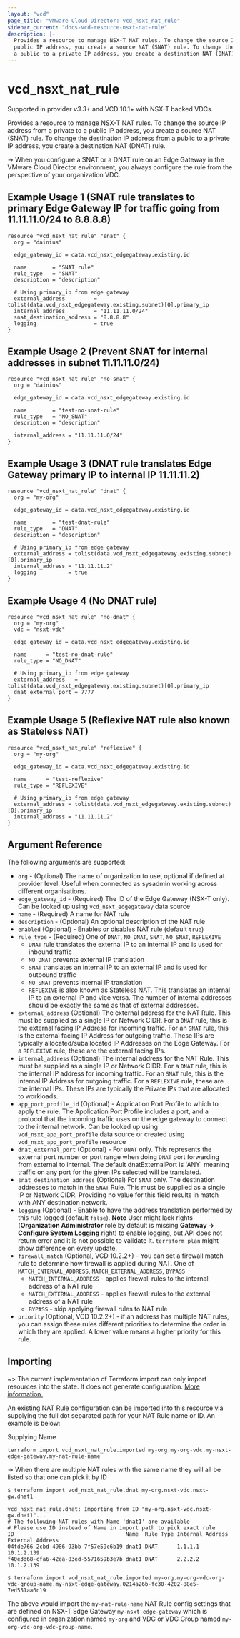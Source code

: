 ```yaml
---
layout: "vcd"
page_title: "VMware Cloud Director: vcd_nsxt_nat_rule"
sidebar_current: "docs-vcd-resource-nsxt-nat-rule"
description: |-
  Provides a resource to manage NSX-T NAT rules. To change the source IP address from a private to a
  public IP address, you create a source NAT (SNAT) rule. To change the destination IP address from 
  a public to a private IP address, you create a destination NAT (DNAT) rule.
---
```


# vcd\_nsxt\_nat\_rule

Supported in provider *v3.3+* and VCD 10.1+ with NSX-T backed VDCs.

Provides a resource to manage NSX-T NAT rules. To change the source IP address from a private to a
public IP address, you create a source NAT (SNAT) rule. To change the destination IP address from 
a public to a private IP address, you create a destination NAT (DNAT) rule.

-> When you configure a SNAT or a DNAT rule on an Edge Gateway in the VMware Cloud Director
environment, you always configure the rule from the perspective of your organization VDC.

## Example Usage 1 (SNAT rule translates to primary Edge Gateway IP for traffic going from 11.11.11.0/24 to 8.8.8.8)

```hcl
resource "vcd_nsxt_nat_rule" "snat" {
  org = "dainius"

  edge_gateway_id = data.vcd_nsxt_edgegateway.existing.id

  name        = "SNAT rule"
  rule_type   = "SNAT"
  description = "description"

  # Using primary_ip from edge gateway
  external_address         = tolist(data.vcd_nsxt_edgegateway.existing.subnet)[0].primary_ip
  internal_address         = "11.11.11.0/24"
  snat_destination_address = "8.8.8.8"
  logging                  = true
}
```

## Example Usage 2 (Prevent SNAT for internal addresses in subnet 11.11.11.0/24)
```hcl
resource "vcd_nsxt_nat_rule" "no-snat" {
  org = "dainius"

  edge_gateway_id = data.vcd_nsxt_edgegateway.existing.id

  name        = "test-no-snat-rule"
  rule_type   = "NO_SNAT"
  description = "description"

  internal_address = "11.11.11.0/24"
}
```

## Example Usage 3 (DNAT rule translates Edge Gateway primary IP to internal IP 11.11.11.2)
```hcl
resource "vcd_nsxt_nat_rule" "dnat" {
  org = "my-org"

  edge_gateway_id = data.vcd_nsxt_edgegateway.existing.id

  name        = "test-dnat-rule"
  rule_type   = "DNAT"
  description = "description"

  # Using primary_ip from edge gateway
  external_address = tolist(data.vcd_nsxt_edgegateway.existing.subnet)[0].primary_ip
  internal_address = "11.11.11.2"
  logging          = true
}
```

## Example Usage 4 (No DNAT rule)
```hcl
resource "vcd_nsxt_nat_rule" "no-dnat" {
  org = "my-org"
  vdc = "nsxt-vdc"

  edge_gateway_id = data.vcd_nsxt_edgegateway.existing.id

  name      = "test-no-dnat-rule"
  rule_type = "NO_DNAT"

  # Using primary_ip from edge gateway
  external_address   = tolist(data.vcd_nsxt_edgegateway.existing.subnet)[0].primary_ip
  dnat_external_port = 7777
}
```

## Example Usage 5 (Reflexive NAT rule also known as Stateless NAT)
```hcl
resource "vcd_nsxt_nat_rule" "reflexive" {
  org = "my-org"

  edge_gateway_id = data.vcd_nsxt_edgegateway.existing.id

  name      = "test-reflexive"
  rule_type = "REFLEXIVE"

  # Using primary_ip from edge gateway
  external_address = tolist(data.vcd_nsxt_edgegateway.existing.subnet)[0].primary_ip
  internal_address = "11.11.11.2"
}
```

## Argument Reference

The following arguments are supported:

* `org` - (Optional) The name of organization to use, optional if defined at provider level. Useful
  when connected as sysadmin working across different organisations.
* `edge_gateway_id` - (Required) The ID of the Edge Gateway (NSX-T only). Can be looked up using
  `vcd_nsxt_edgegateway` data source
* `name` - (Required) A name for NAT rule
* `description` - (Optional) An optional description of the NAT rule
* `enabled` (Optional) - Enables or disables NAT rule (default `true`)
* `rule_type` - (Required) One of `DNAT`, `NO_DNAT`, `SNAT`, `NO_SNAT`, `REFLEXIVE`
  * `DNAT` rule translates the external IP to an internal IP and is used for inbound traffic
  * `NO_DNAT` prevents external IP translation 
  * `SNAT` translates an internal IP to an external IP and is used for outbound traffic
  * `NO_SNAT` prevents internal IP translation
  * `REFLEXIVE` is also known as Stateless NAT. This translates an internal IP to an external IP and vice 
    versa. The number of internal addresses should be exactly the same as that of external addresses.
* `external_address` (Optional) The external address for the NAT Rule. This must be supplied as a single IP or Network
  CIDR. For a `DNAT` rule, this is the external facing IP Address for incoming traffic. For an `SNAT` rule, this is the 
  external facing IP Address for outgoing traffic. These IPs are typically allocated/suballocated IP Addresses on the 
  Edge Gateway. For a `REFLEXIVE` rule, these are the external facing IPs.
* `internal_address` (Optional) The internal address for the NAT Rule. This must be supplied as a single IP or
  Network CIDR. For a `DNAT` rule, this is the internal IP address for incoming traffic. For an `SNAT` rule, this is the
  internal IP Address for outgoing traffic. For a `REFLEXIVE` rule, these are the internal IPs.
  These IPs are typically the Private IPs that are allocated to workloads.
* `app_port_profile_id` (Optional) - Application Port Profile to which to apply the rule. The
  Application Port Profile includes a port, and a protocol that the incoming traffic uses on the edge
  gateway to connect to the internal network.  Can be looked up using `vcd_nsxt_app_port_profile`
  data source or created using `vcd_nsxt_app_port_profile` resource
* `dnat_external_port` (Optional) - For `DNAT` only. This represents the external port number or port range when doing 
  `DNAT` port forwarding from external to internal. The default dnatExternalPort is 'ANY' meaning traffic on any port
  for the given IPs selected will be translated.
* `snat_destination_address` (Optional) For `SNAT` only. The destination addresses to match in the `SNAT` Rule. This 
  must be supplied as a single IP or Network CIDR. Providing no value for this field results in match with ANY 
  destination network.
* `logging` (Optional) - Enable to have the address translation performed by this rule logged
  (default `false`). **Note** User might lack rights (**Organization Administrator** role by default
  is missing **Gateway -> Configure System Logging** right) to enable logging, but API does not
  return error and it is not possible to validate it. `terraform plan` might show difference on
  every update.
* `firewall_match` (Optional, VCD 10.2.2+) - You can set a firewall match rule to determine how
  firewall is applied during NAT. One of `MATCH_INTERNAL_ADDRESS`, `MATCH_EXTERNAL_ADDRESS`,
  `BYPASS`
  * `MATCH_INTERNAL_ADDRESS` - applies firewall rules to the internal address of a NAT rule
  * `MATCH_EXTERNAL_ADDRESS` - applies firewall rules to the external address of a NAT rule
  * `BYPASS` - skip applying firewall rules to NAT rule
* `priority` (Optional, VCD 10.2.2+) - if an address has multiple NAT rules, you can assign these
  rules different priorities to determine the order in which they are applied. A lower value means a
  higher priority for this rule. 

## Importing

~> The current implementation of Terraform import can only import resources into the state.
It does not generate configuration. [More information.](https://www.terraform.io/docs/import/)

An existing NAT Rule configuration can be [imported][docs-import] into this resource
via supplying the full dot separated path for your NAT Rule name or ID. An example is
below:

[docs-import]: https://www.terraform.io/docs/import/

Supplying Name
```
terraform import vcd_nsxt_nat_rule.imported my-org.my-org-vdc.my-nsxt-edge-gateway.my-nat-rule-name
```



-> When there are multiple NAT rules with the same name they will all be listed so that one can pick
it by ID

```
$ terraform import vcd_nsxt_nat_rule.dnat my-org.nsxt-vdc.nsxt-gw.dnat1

vcd_nsxt_nat_rule.dnat: Importing from ID "my-org.nsxt-vdc.nsxt-gw.dnat1"...
# The following NAT rules with Name 'dnat1' are available
# Please use ID instead of Name in import path to pick exact rule
ID                                   Name  Rule Type Internal Address   External Address
04fde766-2cbd-4986-93bb-7f57e59c6b19 dnat1 DNAT      1.1.1.1            10.1.2.139
f40e3d68-cfa6-42ea-83ed-5571659b3e7b dnat1 DNAT      2.2.2.2            10.1.2.139

$ terraform import vcd_nsxt_nat_rule.imported my-org.my-org-vdc-org-vdc-group-name.my-nsxt-edge-gateway.0214a26b-fc30-4202-88e5-7ed551aa6c19
```

The above would import the `my-nat-rule-name` NAT Rule config settings that are defined
on NSX-T Edge Gateway `my-nsxt-edge-gateway` which is configured in organization named `my-org` and
VDC or VDC Group named `my-org-vdc-org-vdc-group-name`.

